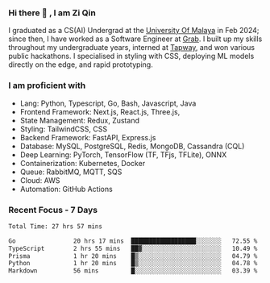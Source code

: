 <!-- <img height="180rem" width="100%" src="https://github.com/ziqinyeow/ziqinyeow/blob/main/header.png?raw=true" /> -->

### Hi there 👋 , I am Zi Qin
<!-- ![visitors](https://visitor-badge.glitch.me/badge?page_id=page.id) -->

I graduated as a CS(AI) Undergrad at the [University Of Malaya](https://www.um.edu.my/) in Feb 2024; since then, I have worked as a Software Engineer at [Grab](https://www.grab.com/my/). I built up my skills throughout my undergraduate years, interned at [Tapway](https://gotapway.com/), and won various public hackathons. I specialised in styling with CSS, deploying ML models directly on the edge, and rapid prototyping.

### I am proficient with

- Lang: Python, Typescript, Go, Bash, Javascript, Java
- Frontend Framework: Next.js, React.js, Three.js,
- State Management: Redux, Zustand
- Styling: TailwindCSS, CSS
- Backend Framework: FastAPI, Express.js
- Database: MySQL, PostgreSQL, Redis, MongoDB, Cassandra (CQL)
- Deep Learning: PyTorch, TensorFlow (TF, TFjs, TFLite), ONNX
- Containerization: Kubernetes, Docker
- Queue: RabbitMQ, MQTT, SQS
- Cloud: AWS
- Automation: GitHub Actions

### Recent Focus - 7 Days
<!--START_SECTION:waka-->

```txt
Total Time: 27 hrs 57 mins

Go                20 hrs 17 mins  ██████████████████░░░░░░░   72.55 %
TypeScript        2 hrs 55 mins   ██▓░░░░░░░░░░░░░░░░░░░░░░   10.49 %
Prisma            1 hr 20 mins    █▒░░░░░░░░░░░░░░░░░░░░░░░   04.79 %
Python            1 hr 20 mins    █▒░░░░░░░░░░░░░░░░░░░░░░░   04.78 %
Markdown          56 mins         █░░░░░░░░░░░░░░░░░░░░░░░░   03.39 %
```

<!--END_SECTION:waka-->

<!--![Leetcode Stats](https://leetcard.jacoblin.cool/ziqinyeow?ext=heatmap&theme=light,nord&width=1200&height=400)-->
